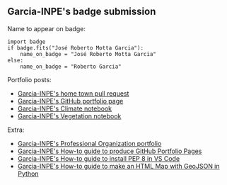 
## Garcia-INPE's badge submission

Name to appear on badge: 

```
import badge
if badge.fits("José Roberto Motta Garcia"):
    name_on_badge = "José Roberto Motta Garcia"
else:
    name_on_badge = "Roberto Garcia"
```

Portfolio posts:

* [Garcia-INPE's home town pull request](https://github.com/cu-esiil-edu/hometowns/pull/11)
* [Garcia-INPE's GitHub portfolio page](https://Garcia-INPE.github.io/)
* [Garcia-INPE's Climate notebook](https://Garcia-INPE.github.io/assets/notebooks/Reproducible_Science_From_Theory_To_Practice.html)
* [Garcia-INPE's Vegetation notebook](https://Garcia-INPE.github.io/assets/notebooks/PantanalFire.html)

Extra:

* [Garcia-INPE's Professional Organization portfolio](https://ai-sismom.github.io/)
* [Garcia-INPE's How-to guide to produce GitHub Portfolio Pages](https://github.com/Garcia-INPE/Tutorials/blob/main/Tut-GitHubPages.md)
* [Garcia-INPE's How-to guide to install PEP 8 in VS Code](https://github.com/Garcia-INPE/Tutorials/blob/main/Tut-PEP8_in_VSCode.md)
* [Garcia-INPE's How-to guide to make an HTML Map with GeoJSON in Python](https://github.com/Garcia-INPE/Tutorials/blob/main/Tut-HTML-Map_With_GeoJSON.py)
